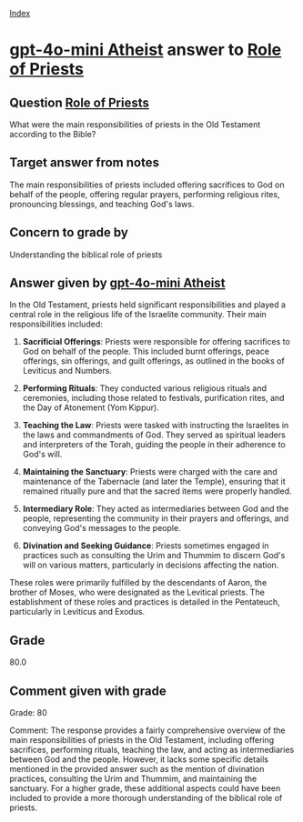 
[Index](../../index.md)
# [gpt-4o-mini Atheist](../../answering_models/gpt-4o-mini_Atheist.md) answer to [Role of Priests](../../questions/Role_of_Priests.md)

## Question [Role of Priests](../../questions/Role_of_Priests.md)
What were the main responsibilities of priests in the Old Testament according to the Bible?

## Target answer from notes
The main responsibilities of priests included offering sacrifices to God on behalf of the people, offering regular prayers, performing religious rites, pronouncing blessings, and teaching God's laws.

## Concern to grade by
Understanding the biblical role of priests

## Answer given by [gpt-4o-mini Atheist](../../answering_models/gpt-4o-mini_Atheist.md)
In the Old Testament, priests held significant responsibilities and played a central role in the religious life of the Israelite community. Their main responsibilities included:

1. **Sacrificial Offerings**: Priests were responsible for offering sacrifices to God on behalf of the people. This included burnt offerings, peace offerings, sin offerings, and guilt offerings, as outlined in the books of Leviticus and Numbers.

2. **Performing Rituals**: They conducted various religious rituals and ceremonies, including those related to festivals, purification rites, and the Day of Atonement (Yom Kippur).

3. **Teaching the Law**: Priests were tasked with instructing the Israelites in the laws and commandments of God. They served as spiritual leaders and interpreters of the Torah, guiding the people in their adherence to God's will.

4. **Maintaining the Sanctuary**: Priests were charged with the care and maintenance of the Tabernacle (and later the Temple), ensuring that it remained ritually pure and that the sacred items were properly handled.

5. **Intermediary Role**: They acted as intermediaries between God and the people, representing the community in their prayers and offerings, and conveying God's messages to the people.

6. **Divination and Seeking Guidance**: Priests sometimes engaged in practices such as consulting the Urim and Thummim to discern God's will on various matters, particularly in decisions affecting the nation.

These roles were primarily fulfilled by the descendants of Aaron, the brother of Moses, who were designated as the Levitical priests. The establishment of these roles and practices is detailed in the Pentateuch, particularly in Leviticus and Exodus.

## Grade
80.0

## Comment given with grade
Grade: 80

Comment: The response provides a fairly comprehensive overview of the main responsibilities of priests in the Old Testament, including offering sacrifices, performing rituals, teaching the law, and acting as intermediaries between God and the people. However, it lacks some specific details mentioned in the provided answer such as the mention of divination practices, consulting the Urim and Thummim, and maintaining the sanctuary. For a higher grade, these additional aspects could have been included to provide a more thorough understanding of the biblical role of priests.
